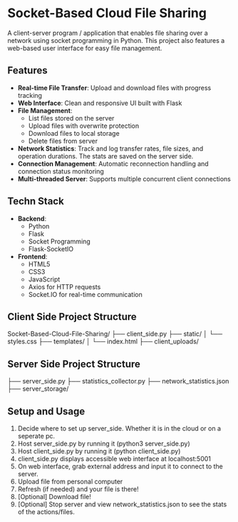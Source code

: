 # Socket-Based Cloud File Sharing

A client-server program / application that enables file sharing over a network using socket programming in Python. This project also features a web-based user interface for easy file management.

## Features

- **Real-time File Transfer**: Upload and download files with progress tracking
- **Web Interface**: Clean and responsive UI built with Flask
- **File Management**: 
  - List files stored on the server
  - Upload files with overwrite protection
  - Download files to local storage
  - Delete files from server
- **Network Statistics**: Track and log transfer rates, file sizes, and operation durations. The stats are saved on the server side.
- **Connection Management**: Automatic reconnection handling and connection status monitoring
- **Multi-threaded Server**: Supports multiple concurrent client connections

## Techn Stack

- **Backend**:
  - Python
  - Flask
  - Socket Programming
  - Flask-SocketIO
- **Frontend**:
  - HTML5
  - CSS3
  - JavaScript
  - Axios for HTTP requests
  - Socket.IO for real-time communication

## Client Side Project Structure
Socket-Based-Cloud-File-Sharing/
├── client_side.py 
├── static/
│ └── styles.css 
├── templates/
│ └── index.html 
├── client_uploads/

## Server Side Project Structure
├── server_side.py 
├── statistics_collector.py 
├── network_statistics.json
├── server_storage/


## Setup and Usage
1. Decide where to set up server_side. Whether it is in the cloud or on a seperate pc.
2. Host server_side.py by running it (python3 server_side.py)
3. Host client_side.py by running it (python client_side.py)
4. client_side.py displays accessible web interface at localhost:5001
5. On web interface, grab external address and input it to connect to the server. 
6. Upload file from personal computer
7. Refresh (if needed) and your file is there!
8. [Optional] Download file!
9. [Optional] Stop server and view network_statistics.json to see the stats of the actions/files.




